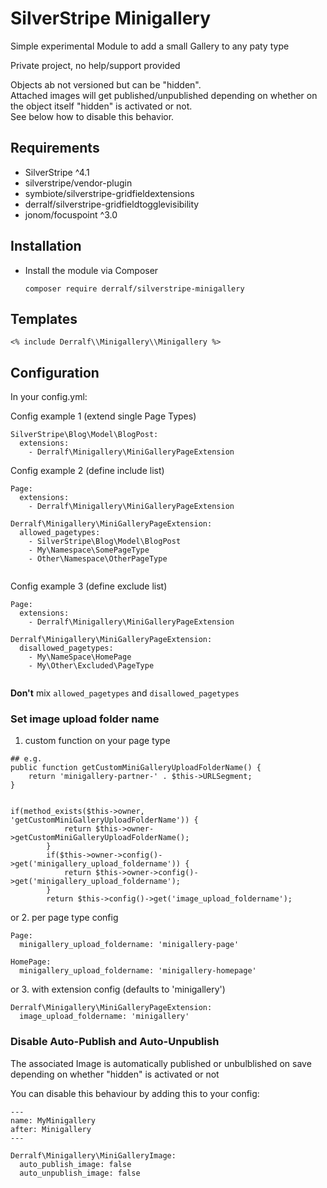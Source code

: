 # SilverStripe Minigallery

Simple experimental Module to add a small Gallery to any paty type

Private project, no help/support provided

Objects ab not versioned but can be "hidden".  
Attached images will get published/unpublished depending on whether on the object itself "hidden" is activated or not.  
See below how to disable this behavior.

## Requirements

* SilverStripe ^4.1
* silverstripe/vendor-plugin
* symbiote/silverstripe-gridfieldextensions
* derralf/silverstripe-gridfieldtogglevisibility
* jonom/focuspoint ^3.0


## Installation

- Install the module via Composer
  ```
  composer require derralf/silverstripe-minigallery
  ```

## Templates

```
<% include Derralf\\Minigallery\\Minigallery %>
```

## Configuration

In your config.yml:


Config example 1 (extend single Page Types)


```
SilverStripe\Blog\Model\BlogPost:
  extensions:
    - Derralf\Minigallery\MiniGalleryPageExtension
```

Config example 2 (define include list)


```
Page:
  extensions:
    - Derralf\Minigallery\MiniGalleryPageExtension

Derralf\Minigallery\MiniGalleryPageExtension:
  allowed_pagetypes:
    - SilverStripe\Blog\Model\BlogPost
    - My\Namespace\SomePageType
    - Other\Namespace\OtherPageType
  
```

Config example 3 (define exclude list)

```
Page:
  extensions:
    - Derralf\Minigallery\MiniGalleryPageExtension

Derralf\Minigallery\MiniGalleryPageExtension:
  disallowed_pagetypes:
    - My\NameSpace\HomePage
    - My\Other\Excluded\PageType
  
```

**Don't** mix `allowed_pagetypes` and `disallowed_pagetypes`


### Set image upload folder name

1. custom function on your page type

```
## e.g.
public function getCustomMiniGalleryUploadFolderName() {
    return 'minigallery-partner-' . $this->URLSegment;
}


if(method_exists($this->owner, 'getCustomMiniGalleryUploadFolderName')) {
            return $this->owner->getCustomMiniGalleryUploadFolderName();
        }
        if($this->owner->config()->get('minigallery_upload_foldername')) {
            return $this->owner->config()->get('minigallery_upload_foldername');
        }
        return $this->config()->get('image_upload_foldername');
```

or 2. per page type config

```
Page:
  minigallery_upload_foldername: 'minigallery-page'

HomePage:
  minigallery_upload_foldername: 'minigallery-homepage'

```

or 3. with extension config (defaults to 'minigallery')

```
Derralf\Minigallery\MiniGalleryPageExtension:
  image_upload_foldername: 'minigallery'

```

### Disable Auto-Publish and Auto-Unpublish

The associated Image is automatically published or unbulblished on save depending on whether "hidden" is activated or not

You can disable this behaviour by adding this to your config:

```
---
name: MyMinigallery
after: Minigallery
---

Derralf\Minigallery\MiniGalleryImage:
  auto_publish_image: false
  auto_unpublish_image: false
```

